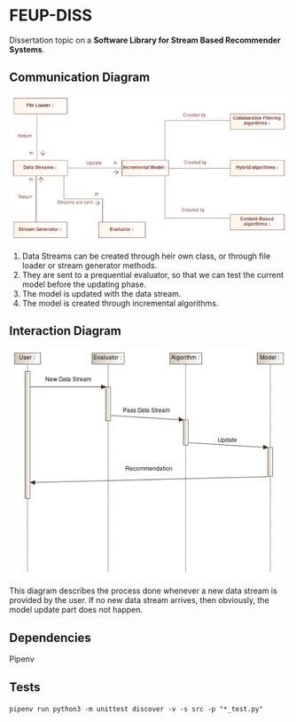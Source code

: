 # FEUP-DISS

Dissertation topic on a **Software Library for Stream Based Recommender Systems**.

## Communication Diagram

![communication](./images/communication.png)

1. Data Streams can be created through heir own class, or through file loader or stream generator methods.
2. They are sent to a prequential evaluator, so that we can test the current model before the updating phase.
3. The model is updated with the data stream.
4. The model is created through incremental algorithms.

## Interaction Diagram

![interaction](./images/interaction.png)

This diagram describes the process done whenever a new data stream
is provided by the user. If no new data stream arrives, then obviously, the model update part does not happen.

## Dependencies
Pipenv

## Tests
`pipenv run python3 -m unittest discover -v -s src -p "*_test.py"`